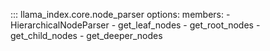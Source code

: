 ::: llama_index.core.node_parser
    options:
      members:
        - HierarchicalNodeParser
        - get_leaf_nodes
        - get_root_nodes
        - get_child_nodes
        - get_deeper_nodes
